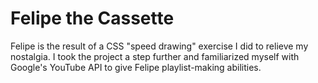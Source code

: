 # Felipe the Cassette

Felipe is the result of a CSS "speed drawing" exercise I did to relieve my nostalgia. I took the project a step further and familiarized myself with Google's YouTube API to give Felipe playlist-making abilities.

